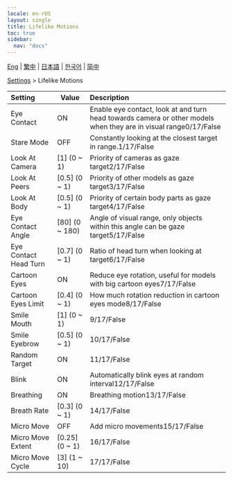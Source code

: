 ```yaml
---
locale: en-rUS
layout: single
title: Lifelike Motions
toc: true
sidebar:
  nav: "docs"
---
```

[Eng](/dancexr/menu/2025.4/actor/lifelike_motions) | [繁中](/tw/dancexr/menu/2025.4/actor/lifelike_motions) | [日本語](/jp/dancexr/menu/2025.4/actor/lifelike_motions) | [한국어](/kr/dancexr/menu/2025.4/actor/lifelike_motions) | [简中](/zh/dancexr/menu/2025.4/actor/lifelike_motions)

[Settings](../menu#Settings) > Lifelike Motions



| Setting | Value | Description |
| :--- | --- | :--- |
| Eye Contact | ON | Enable eye contact, look at and turn head towards camera or other models when they are in visual range0/17/False
| Stare Mode | OFF | Constantly looking at the closest target in range.1/17/False
| Look At Camera | [1] (0 ~ 1) | Priority of cameras as gaze target2/17/False
| Look At Peers | [0.5] (0 ~ 1) | Priority of other models as gaze target3/17/False
| Look At Body | [0.5] (0 ~ 1) | Priority of certain body parts as gaze target4/17/False
| Eye Contact Angle | [80] (0 ~ 180) | Angle of visual range, only objects within this angle can be gaze target5/17/False
| Eye Contact Head Turn | [0.7] (0 ~ 1) | Ratio of head turn when looking at target6/17/False
| Cartoon Eyes | ON | Reduce eye rotation, useful for models with big cartoon eyes7/17/False
| Cartoon Eyes Limit | [0.4] (0 ~ 1) | How much rotation reduction in cartoon eyes mode8/17/False
| Smile Mouth | [1] (0 ~ 1) | 9/17/False
| Smile Eyebrow | [0.5] (0 ~ 1) | 10/17/False
| Random Target | ON | 11/17/False
| Blink | ON | Automatically blink eyes at random interval12/17/False
| Breathing | ON | Breathing motion13/17/False
| Breath Rate | [0.3] (0 ~ 1) | 14/17/False
| Micro Move | OFF | Add micro movements15/17/False
| Micro Move Extent | [0.25] (0 ~ 1) | 16/17/False
| Micro Move Cycle | [3] (1 ~ 10) | 17/17/False
